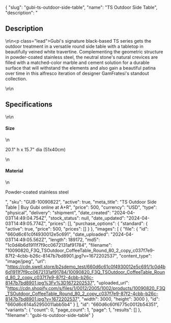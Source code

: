 {
  "slug": "gubi-ts-outdoor-side-table",
  "name": "TS Outdoor Side Table",
  "description": "<h2>Description</h2>\n<!-- split -->\n<p class=\"lead\">Gubi's signature black-based TS series gets the outdoor treatment in a versatile round side table with a tabletop in beautifully veined white travertine. Complementing the geometric structure in powder-coated stainless steel, the neutral stone's natural crevices are filled with a matched-color marble and cement solution for a durable surface that will withstand the elements and also gain a beautiful patina over time in this alfresco iteration of designer GamFratesi's standout collection.</p>\n<!-- split -->\n<h2>Specifications</h2>\n<!-- split -->\n<h4>Size</h4>\n<p>20.1\" h x 15.7\" dia (51x40cm)</p>\n<h4>Material</h4>\n<p>Powder-coated stainless steel</p>",
  "sku": "GUB-10090822",
  "active": true,
  "meta_title": "TS Outdoor Side Table | Buy Gubi online at A+R",
  "price": 500,
  "currency": "USD",
  "type": "physical",
  "delivery": "shipment",
  "date_created": "2024-04-03T14:49:04.754Z",
  "stock_status": null,
  "date_updated": "2024-04-03T14:49:05.774Z",
  "prices": [],
  "purchase_options": {
    "standard": {
      "active": true,
      "price": 500,
      "prices": []
    }
  },
  "images": [
    {
      "file": {
        "id": "660d6c61c0f4930012e5c691",
        "date_uploaded": "2024-04-03T14:49:05.562Z",
        "length": 189172,
        "md5": "1c0d4b6d1911f7f9cc0672131af91784",
        "filename": "10090820_F3Q_TSOutdoor_CoffeeTable_Round_80_2_copy_c037f7e9-87f2-4cbb-b26c-8147b7bd8901.jpg?v=1672202537",
        "content_type": "image/jpeg",
        "url": "https://cdn.swell.store/b2sdemo_test/660d6c61c0f4930012e5c691/1c0d4b6d1911f7f9cc0672131af91784/10090820_F3Q_TSOutdoor_CoffeeTable_Round_80_2_copy_c037f7e9-87f2-4cbb-b26c-8147b7bd8901.jpg%3Fv%3D1672202537",
        "uploaded_url": "https://cdn.shopify.com/s/files/1/0012/2005/1002/products/10090820_F3Q_TSOutdoor_CoffeeTable_Round_80_2_copy_c037f7e9-87f2-4cbb-b26c-8147b7bd8901.jpg?v=1672202537",
        "width": 3000,
        "height": 3000
      },
      "id": "660d6c614a52950011abb5b4"
    }
  ],
  "id": "660d6c60f6775c0012b54351",
  "variants": {
    "count": 0,
    "page_count": 1,
    "page": 1,
    "results": []
  },
  "filename": "gubi-ts-outdoor-side-table"
}